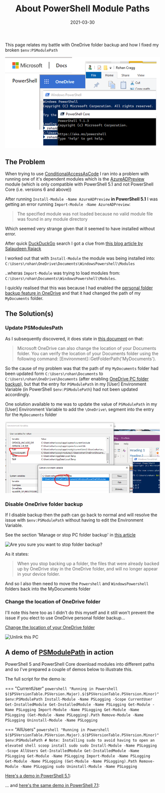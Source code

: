 ﻿---
title: About PowerShell Module Paths
description: My battle with PowerShell Modules and OneDrive folder backup
hero: My battle with PowerShell Modules and OneDrive folder backup
date: 2021-03-30
authors:
    - Rohan Cragg
og_title: My battle with PowerShell Modules and OneDrive folder backup
page_path: misc/
og_image: media/ps-module-paths.png
---

This page relates my battle with OneDrive folder backup and how I fixed my broken `$env:PSModulePath`

![img](media/ps-module-paths.png)

## The Problem

When trying to use [ConditionalAccessAsCode](https://github.com/AlexFilipin/ConditionalAccess) I ran into a problem with running one of it's dependent modules which is the [AzureADPreview](https://docs.microsoft.com/en-us/powershell/azure/active-directory/install-adv2?view=azureadps-2.0) module (which is only compatible with PowerShell 5.1 and not PowerShell Core (i.e. versions 6 and above))

After running `Install-Module -Name AzureADPreview` **in PowerShell 5.1** I was getting an error running `Import-Module -Name AzureADPreview`:

> The specified module was not loaded because no valid module file was found in any module directory

Which seemed very strange given that it seemed to have installed without error.

After quick [DuckDuckGo](http://duckduckgo.com/) search I got a clue from [this blog article by Salaudeen Rajack](https://www.sharepointdiary.com/2020/01/import-module-specified-module-not-loaded-because-no-valid-module-file-found-in-any-module-directory.html)

I worked out that with `Install-Module` the module was being installed into:
`C:\Users\rohan\OneDrive\Documents\WindowsPowershell\Modules`

..wheras `Import-Module` was trying to load modules from:
`C:\Users\rohan\Documents\WindowsPowershell\Modules`.

I quickly realised that this was because I had enabled the [personal folder backup feature in OneDrive](https://support.microsoft.com/en-us/office/back-up-your-documents-pictures-and-desktop-folders-with-onedrive-d61a7930-a6fb-4b95-b28a-6552e77c3057) and that it had changed the path of my `MyDocuments` folder.

## The Solution(s)

### Update PSModulesPath

As I subsequently discovered, it does state in [this document](https://docs.microsoft.com/en-us/powershell/module/microsoft.powershell.core/about/about_psmodulepath?view=powershell-5.1) on that:

> Microsoft OneDrive can also change the location of your Documents folder. You can verify the location of your Documents folder using the following command: [Environment]::GetFolderPath('MyDocuments').

So the cause of my problem was that the path of my `MyDocuments` folder had been updated form `C:\Users\rohan\Documents` to `C:\Users\rohan\OneDrive\Documents` (after enabling [OneDrive PC folder backup](https://support.microsoft.com/en-us/office/back-up-your-documents-pictures-and-desktop-folders-with-onedrive-d61a7930-a6fb-4b95-b28a-6552e77c3057)), but that the entry for `PSModulePath` in my [User] Environment Variable (in PowerShell `$env:PSModulePath`) had not been updated accordingly.

One solution available to me was to update the value of `PSModulePath` in my [User] Environment Variable to add the `\OneDrive\` segment into the entry for the `MyDocuments` folder

![img](media/ps-module-paths-01.png)

### Disable OneDrive folder backup

If I disable backup then the path can go back to normal and will resolve the issue with `$env:PSModulePath` without having to edit the Environment Variable.

See the section 'Manage or stop PC folder backup' in [this article](https://support.microsoft.com/en-us/office/back-up-your-documents-pictures-and-desktop-folders-with-onedrive-d61a7930-a6fb-4b95-b28a-6552e77c3057)

![Are you sure you want to stop folder backup?](https://support.content.office.net/en-us/media/36d35f39-083b-4381-9661-5ba8f93ec6bc.png)

As it states:

> When you stop backing up a folder, the files that were already backed up by OneDrive stay in the OneDrive folder, and will no longer appear in your device folder.

And so I also then need to move the `Powershell` and `WindowsPowershell` folders back into the MyDocuments folder

### Change the location of OneDrive folder

I'll note this here too as I didn't do this myself and it still won't prevent the issue if you elect to use OneDrive personal folder backup...

[Change the location of your OneDrive folder](https://support.microsoft.com/en-us/office/change-the-location-of-your-onedrive-folder-f386fb81-1461-40a7-be2c-712676b2c4ae)

![Unlink this PC](https://support.content.office.net/en-us/media/ecff850c-dc4e-499e-b227-f5ebb728c216.png)

## A demo of [PSModulePath](https://docs.microsoft.com/en-us/powershell/module/microsoft.powershell.core/about/about_psmodulepath) in action

PowerShell 5 and PowerShell Core download modules into different paths and so I've prepared a couple of demos below to illustrate this.

The full script for the demo is:

=== "CurrentUser"
    ```powershell
    "Running in Powershell $($PSVersionTable.PSVersion.Major).$($PSVersionTable.PSVersion.Minor)"
    $env:PSModulePath
    Install-Module -Name PSLogging -Scope CurrentUser
    Get-InstalledModule
    Get-InstalledModule -Name PSLogging
    Get-Module -Name PSLogging
    Import-Module -Name PSLogging
    Get-Module -Name PSLogging
    (Get-Module -Name PSLogging).Path
    Remove-Module -Name PSLogging
    Uninstall-Module -Name PSLogging
    ```

=== "AllUsers"
    ```powershell
    "Running in Powershell $($PSVersionTable.PSVersion.Major).$($PSVersionTable.PSVersion.Minor)"
    $env:PSModulePath
    # Note: Installing sudo to avoid having to open an elevated shell
    scoop install sudo
    sudo Install-Module -Name PSLogging -Scope AllUsers
    Get-InstalledModule
    Get-InstalledModule -Name PSLogging
    Get-Module -Name PSLogging
    Import-Module -Name PSLogging
    Get-Module -Name PSLogging
    (Get-Module -Name PSLogging).Path
    Remove-Module -Name PSLogging
    sudo Uninstall-Module -Name PSLogging
    ```

[Here's a demo in PowerShell 5.1](https://asciinema.org/a/ZW1bBQsoXBWtYItsl3WSeONJ6):
<script id="asciicast-ZW1bBQsoXBWtYItsl3WSeONJ6" src="https://asciinema.org/a/ZW1bBQsoXBWtYItsl3WSeONJ6.js" async></script>

... and [here's the same demo in PowerShell 7.1](https://asciinema.org/a/uTL9C2ohUBvrBFP3p5krlVToi):
<script id="asciicast-uTL9C2ohUBvrBFP3p5krlVToi" src="https://asciinema.org/a/uTL9C2ohUBvrBFP3p5krlVToi.js" async></script>

